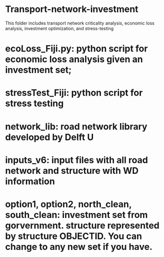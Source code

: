 # Transport-network-investment
This folder includes transport network criticality analysis, economic loss analysis, investment optimization, and stress-testing

# ecoLoss_Fiji.py: python script for economic loss analysis given an investment set;
# stressTest_Fiji: python script for stress testing
# network_lib: road network library developed by Delft U
# inputs_v6: input files with all road network and structure with WD information
# option1, option2, north_clean, south_clean: investment set from gorvernment. structure represented by structure OBJECTID. You can change to any new set if you have.
